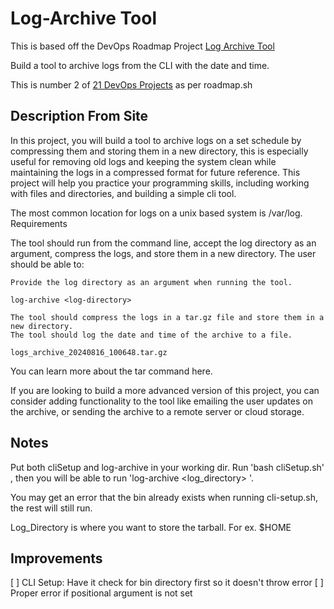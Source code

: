 # Log-Archive Tool    

This is based off the DevOps Roadmap Project [Log Archive Tool](https://roadmap.sh/projects/log-archive-tool)

Build a tool to archive logs from the CLI with the date and time.  

This is number 2 of [21 DevOps Projects](https://roadmap.sh/devops/projects) as per roadmap.sh

## Description From Site 



In this project, you will build a tool to archive logs on a set schedule by compressing them and storing them in a new directory, this is especially useful for removing old logs and keeping the system clean while maintaining the logs in a compressed format for future reference. This project will help you practice your programming skills, including working with files and directories, and building a simple cli tool.

The most common location for logs on a unix based system is /var/log.
Requirements

The tool should run from the command line, accept the log directory as an argument, compress the logs, and store them in a new directory. The user should be able to:

    Provide the log directory as an argument when running the tool.

    log-archive <log-directory>

    The tool should compress the logs in a tar.gz file and store them in a new directory.
    The tool should log the date and time of the archive to a file.

    logs_archive_20240816_100648.tar.gz

You can learn more about the tar command here.

If you are looking to build a more advanced version of this project, you can consider adding functionality to the tool like emailing the user updates on the archive, or sending the archive to a remote server or cloud storage.

## Notes 

Put both cliSetup and log-archive in your working dir. Run 'bash cliSetup.sh' , then you will be able to run 'log-archive <log_directory> '.

You may get an error that the bin already exists when running cli-setup.sh, the rest will still run. 

Log_Directory is where you want to store the tarball. For ex. $HOME

## Improvements 

[ ] CLI Setup: Have it check for bin directory first so it doesn't throw error 
[ ] Proper error if positional argument is not set 